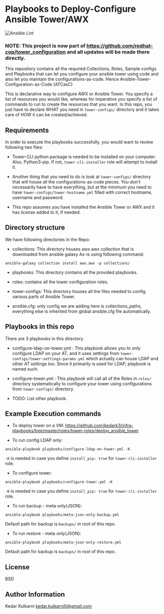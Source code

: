 # Playbooks to Deploy-Configure Ansible Tower/AWX
![Ansible Lint](https://github.com/kedark3/ATCasC/workflows/Ansible%20Lint/badge.svg)


### NOTE: This project is now part of https://github.com/redhat-cop/tower_configuration and all updates will be made there directly. 


This repository contains all the required Collections, Roles, Sample configs and Playbooks that can let you configure your ansible tower using code and also let you maintain the configurations-as-code. Hence Ansible-Tower-Configuration-as-Code (ATCasC)

This is declarative way to configure AWX or Ansible Tower. You specify a list of resources you would like, whereas for imperative you specify a list of commands to run to create the resources that you want. In this repo, you just have to declare WHAT you need in `tower-configs/` directory and it takes care of HOW it can be created/achieved.

Requirements
------------
In order to execute the playbooks successfully, you would want to review following two files:

* Tower-CLI python package is needed to be installed on your computer. Also, Python3-pip. If not, `tower-cli-installer` role will attempt to install it.

* Another thing that you need to do is look at `tower-configs/` directory that will house all the configurations-as-code pieces. You don't necessarily have to have everything, but at the minimum you need to have `tower-configs/tower-hostname.yml` filled with correct hostname, username and password.

* This repo assumes you have installed the Ansible Tower or AWX and it has license added to it, if needed.

Directory structure
-------------------

We have following directories in the Repo:

* collections: This directory houses awx.awx collection that is downloaded from ansible galaxy As-is using following command:
```
ansible-galaxy collection install awx.awx -p collections/
```

* playbooks: This directory contains all the provided playbooks.

* roles: contains all the tower configuration roles.

* tower-configs: This directory houses all the files needed to config various parts of Ansible Tower.

* ansible.cfg: only config we are adding here is collections_paths, everything else is inherited from global ansible.cfg file automatically.

Playbooks in this repo
----------------------
There are 3 playbooks in this directory.
* configure-ldap-on-tower.yml : This playbook allows you to only configure LDAP on your AT, and it uses settings from `tower-configs/tower-settings-params.yml` which actually can house LDAP and other AT settings too. Since it primarily is used for LDAP, playbook is named such.

* configure-tower.yml : This playbook will call all of the Roles in `roles/` directory systematically to configure your tower using configurations from `tower-configs/` directory.

* TODO: List other playbook.



Example Execution commands
---------------------------

* To deploy tower on a VM: https://github.com/kedark3/infra-playbooks/tree/master/roles/tower-roles/deploy_ansible_tower

* To run config LDAP only:
```
ansible-playbook playbooks/configure-ldap-on-tower.yml -K
```
`-K` is needed in case you define `install_pip: true` for `tower-cli-installer` role.

* To configure tower:
```
ansible-playbook playbooks/configure-tower.yml -K
```
`-K` is needed in case you define `install_pip: true` for `tower-cli-installer` role.

* To run backup - meta only(JSON):
```
ansible-playbook playbooks/meta-json-only-backup.yml
```
Default path for backup is `backups/` in root of this repo.

* To run restore - meta only(JSON):
```
ansible-playbook playbooks/meta-json-only-restore.yml
```
Default path for backup is `backups/` in root of this repo.

License
-------

BSD

Author Information
------------------

Kedar Kulkarni <kedar.kulkarni0@gmail.com>
